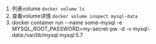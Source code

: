 1. 列表volume ```docker volume ls```
2. 查看volume详情 ```docker volume inspect mysql-data```
3. docker container run --name some-mysql -e MYSQL_ROOT_PASSWORD=my-secret-pw -d -v mysql-data:/var/lib/mysql mysql:5.7
